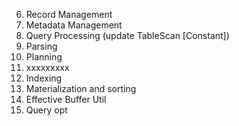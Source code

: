 6. Record Management
7. Metadata Management
8. Query Processing (update TableScan [Constant])
9. Parsing
10. Planning
11. xxxxxxxxx
12. Indexing
13. Materialization and sorting
14. Effective Buffer Util
15. Query opt

